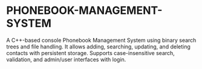 # PHONEBOOK-MANAGEMENT-SYSTEM
A C++-based console Phonebook Management System using binary search trees and file handling. It allows adding, searching, updating, and deleting contacts with persistent storage. Supports case-insensitive search, validation, and admin/user interfaces with login.
